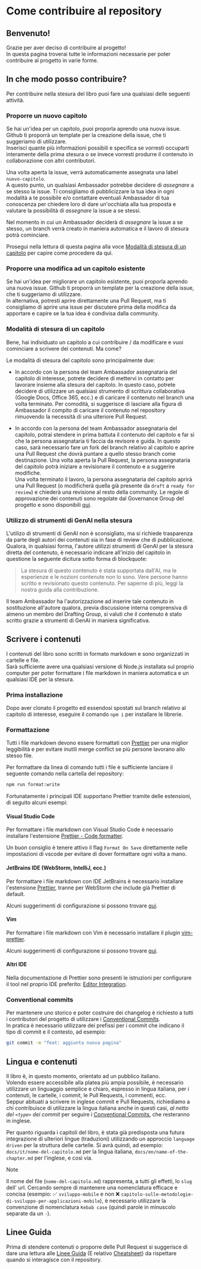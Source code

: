 # Come contribuire al repository

## Benvenuto!

Grazie per aver deciso di contribuire al progetto!  
In questa pagina troverai tutte le informazioni necessarie per poter contribuire al progetto in varie forme.

## In che modo posso contribuire?

Per contribuire nella stesura del libro puoi fare una qualsiasi delle seguenti attività.

### Proporre un nuovo capitolo

Se hai un'idea per un capitolo, puoi proporla aprendo una nuova issue.  
Github ti proporrà un template per la creazione della issue, che ti suggeriamo di utilizzare.  
Inserisci quante più informazioni possibili e specifica se vorresti occuparti interamente della prima stesura o se invece vorresti produrre il contenuto in collaborazione con altri contributori.

Una volta aperta la issue, verrà automaticamente assegnata una label `nuovo-capitolo`.  
A questo punto, un qualsiasi Ambassador potrebbe decidere di _assegnare_ a se stesso la issue. Ti consigliamo di pubblicizzare la tua idea in ogni modalità a te possibile e/o contattare eventuali Ambassador di tua conoscenza per chiedere loro di dare un'occhiata alla tua proposta e valutare la possibilità di _assegnare_ la issue a se stessi.

Nel momento in cui un Ambassador deciderà di _assegnare_ la issue a se stesso, un branch verrà creato in maniera automatica e il lavoro di stesura potrà cominciare.

Prosegui nella lettura di questa pagina alla voce [Modalità di stesura di un capitolo](#modalità-di-stesura-di-un-capitolo) per capire come procedere da qui.

### Proporre una modifica ad un capitolo esistente

Se hai un'idea per migliorare un capitolo esistente, puoi proporla aprendo una nuova issue.
Github ti proporrà un template per la creazione della issue, che ti suggeriamo di utilizzare.  
In alternativa, potresti aprire direttamente una Pull Request, ma ti consigliamo di aprire una issue per discutere prima della modifica da apportare e capire se la tua idea è condivisa dalla community.

### Modalità di stesura di un capitolo

Bene, hai individuato un capitolo a cui contribuire / da modificare e vuoi cominciare a scrivere dei contenuti. Ma come?

Le modalità di stesura del capitolo sono principalmente due:

- In accordo con la persona del team Ambassador assegnataria del capitolo di interesse, potrete decidere di mettervi in contatto per lavorare insieme alla stesura del capitolo. In questo caso, potrete decidere di utilizzare un qualsiasi strumento di scrittura collaborativa (Google Docs, Office 365, ecc.) e di caricare il contenuto nel branch una volta terminato. Per comodità, si suggerisce di lasciare alla figura di Ambassador il compito di caricare il contenuto nel repository rimuovendo la necessità di una ulteriore Pull Request.

- In accordo con la persona del team Ambassador assegnataria del capitolo, potrai stendere in prima battuta il contenuto del capitolo e far sì che la persona assegnataria ti faccia da revisore e guida. In questo caso, sarà necessario fare un fork del branch relativo al capitolo e aprire una Pull Request che dovrà puntare a quello stesso branch come destinazione.
  Una volta aperta la Pull Request, la persona assegnataria del capitolo potrà iniziare a revisionare il contenuto e a suggerire modifiche.  
  Una volta terminato il lavoro, la persona assegnataria del capitolo aprirà una Pull Request (o modificherà quella già presente da `draft` a `ready for review`) e chiederà una revisione al resto della community. Le regole di approvazione dei contenuti sono regolate dal Governance Group del progetto e sono disponibili [qui](https://github.com/Il-Libro-Open-Source/book/blob/main/GUIDELINES-CONTENUTI.md).

### Utilizzo di strumenti di GenAI nella stesura

L'utilizo di strumenti di GenAI non è sconsigliato, ma si richiede trasparenza da parte degli autori dei contenuti sia in fase di review che di pubblicazione.  
Qualora, in qualsiasi forma, l'autore utilizzi strumenti di GenAI per la stesura diretta del contenuto, è necessario indicare all'inizio del capitolo in questione la seguente dicitura sotto forma di blockquote:

> La stesura di questo contenuto è stata supportata dall'AI, ma le esperienze e le nozioni contenute non lo sono. Vere persone hanno scritto e revisionato questo contenuto. Per saperne di più, leggi la nostra guida alla contribuzione.

Il team Ambassador ha l'autorizzazione ad inserire tale contenuto in sostituzione all'autore qualora, previa discussione interna comprensiva di almeno un membro del Drafting Group, si valuti che il contenuto è stato scritto grazie a strumenti di GenAI in maniera significativa.

## Scrivere i contenuti

I contenuti del libro sono scritti in formato markdown e sono organizzati in cartelle e file.  
Sarà sufficiente avere una qualsiasi versione di Node.js installata sul proprio computer per poter formattare i file markdown in maniera automatica e un qualsiasi IDE per la stesura.

### Prima installazione

Dopo aver clonato il progetto ed essendosi spostati sul branch relativo al capitolo di interesse, eseguire il comando `npm i` per installare le librerie.

### Formattazione

Tutti i file markdown devono essere formattati con [Prettier](https://prettier.io/) per una miglior leggibilità e per evitare inutili merge conflict se più persone lavorano allo stesso file.

Per formattare da linea di comando tutti i file è sufficiente lanciare il seguente comando nella cartella del repository:

```bash
npm run format:write
```

Fortunatamente i principali IDE supportano Prettier tramite delle estensioni, di seguito alcuni esempi:

#### Visual Studio Code

Per formattare i file markdown con Visual Studio Code è necessario installare l'estensione [Prettier - Code formatter](https://marketplace.visualstudio.com/items?itemName=esbenp.prettier-vscode).

Un buon consiglio è tenere attivo il flag `Format On Save` direttamente nelle impostazioni di vscode per evitare di dover formattare ogni volta a mano.

#### JetBrains IDE (WebStorm, IntelliJ, ecc.)

Per formattare i file markdown con IDE JetBrains è necessario installare l'estensione [Prettier](https://plugins.jetbrains.com/plugin/10456-prettier), tranne per WebStorm che include già Prettier di default.

Alcuni suggerimenti di configurazione si possono trovare [qui](https://prettier.io/docs/en/webstorm).

#### Vim

Per formattare i file markdown con Vim è necessario installare il plugin [vim-prettier](https://github.com/prettier/vim-prettier).

Alcuni suggerimenti di configurazione si possono trovare [qui](https://prettier.io/docs/en/vim).

#### Altri IDE

Nella documentazione di Prettier sono presenti le istruzioni per configurare il tool nel proprio IDE preferito: [Editor Integration](https://prettier.io/docs/en/editors).

### Conventional commits

Per mantenere uno storico e poter costruire dei changelog è richiesto a tutti i contributori del progetto di utilizzare i [Conventional Commits](https://www.conventionalcommits.org/en/v1.0.0/).  
In pratica è necessario utilizzare dei prefissi per i commit che indicano il tipo di commit e il contesto, ad esempio:

```bash
git commit -m "feat: aggiunta nuova pagina"
```

## Lingua e contenuti

Il libro è, in questo momento, orientato ad un pubblico italiano.  
Volendo essere accessibile alla platea più ampia possibile, è necessario utilizzare un linguaggio semplice e chiaro, espresso in lingua italiana, per i contenuti, le cartelle, i commit, le Pull Requests, i commenti, ecc.  
Seppur abituati a scrivere in inglese commit e Pull Requests, richiediamo a chi contribuisce di utilizzare la lingua italiana anche in questi casi, _al netto del `<type>` dei commit_ per seguire i [Conventional Commits](#conventional-commits), che resteranno in inglese.

Per quanto riguarda i capitoli del libro, è stata già predisposta una futura integrazione di ulteriori lingue (traduzioni) utilizzando un approccio `language driven` per la struttura delle cartelle. Si avrà quindi, ad esempio: `docs/it/nome-del-capitolo.md` per la lingua italiana, `docs/en/name-of-the-chapter.md` per l'inglese, e così via.

> [!NOTE]  
> Il nome del file (`nome-del-capitolo.md`) rappresenta, a tutti gli effetti, lo `slug` dell' url. Cercando sempre di mantenere una nomenclatura efficace e concisa (esempio: ✅ `sviluppo-mobile` e non ❌ `capitolo-sulle-metodologie-di-sviluppo-per-applicazioni-mobile`), è necessario utilizzare la convenzione di nomenclatura `Kebab case` (quindi parole in minuscolo separate da un `-`).

## Linee Guida

Prima di stendere contenuti o proporre delle Pull Request si suggerisce di dare una lettura alle [Linee Guida](https://github.com/Il-Libro-Open-Source/book/blob/main/GUIDELINES.md) (E relativo [Cheatsheet](https://github.com/Il-Libro-Open-Source/book/blob/main/GUIDELINES-CHEATSHEET.md)) da rispettare quando si interagisce con il repository.
